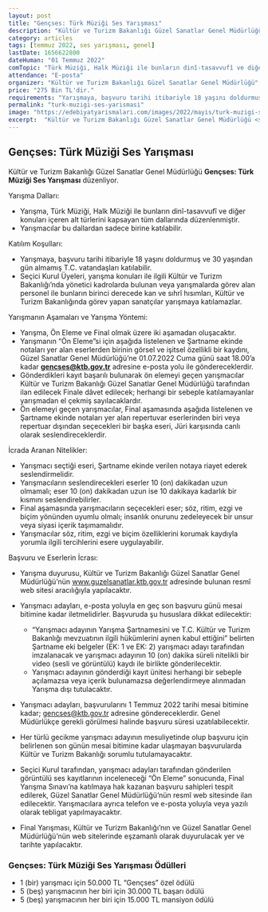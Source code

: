 ```yaml
---
layout: post
title: "Gençses: Türk Müziği Ses Yarışması"
description: "Kültür ve Turizm Bakanlığı Güzel Sanatlar Genel Müdürlüğü 'Gençses: Türk Müziği Ses Yarışması' düzenliyor."
category: articles
tags: [temmuz 2022, ses yarışması, genel]
lastDate: 1656622800
dateHuman: "01 Temmuz 2022"
comTopic: "Türk Müziği, Halk Müziği ile bunların dinî-tasavvufî ve diğer konuları içeren alt türleri"
attendance: "E-posta"
organizer: "Kültür ve Turizm Bakanlığı Güzel Sanatlar Genel Müdürlüğü"
price: "275 Bin TL'dir."
requirements: "Yarışmaya, başvuru tarihi itibariyle 18 yaşını doldurmuş ve 30 yaşından gün almamış T.C. vatandaşları katılabilir."
permalink: "turk-muzigi-ses-yarismasi"
image: "https://edebiyatyarismalari.com/images/2022/mayis/turk-muzigi-ses-yarismasi.jpg"
excerpt:  "Kültür ve Turizm Bakanlığı Güzel Sanatlar Genel Müdürlüğü <strong> Gençses: Türk Müziği Ses Yarışması </strong> düzenliyor."
---
```


## Gençses: Türk Müziği Ses Yarışması
Kültür ve Turizm Bakanlığı Güzel Sanatlar Genel Müdürlüğü  **Gençses: Türk Müziği Ses Yarışması** düzenliyor.

Yarışma Dalları: 
- Yarışma, Türk Müziği, Halk Müziği ile bunların dinî-tasavvufî ve diğer konuları içeren alt türlerini kapsayan tüm dallarında düzenlenmiştir. 
- Yarışmacılar bu dallardan sadece birine katılabilir. 


Katılım Koşulları:
- Yarışmaya, başvuru tarihi itibariyle 18 yaşını doldurmuş ve 30 yaşından gün almamış T.C. vatandaşları katılabilir.
- Seçici Kurul Üyeleri, yarışma konuları ile ilgili Kültür ve Turizm Bakanlığı’nda yönetici kadrolarda bulunan veya yarışmalarda görev alan personel ile bunların birinci derecede kan ve sıhrî hısımları, Kültür ve Turizm Bakanlığında görev yapan sanatçılar yarışmaya katılamazlar.


Yarışmanın Aşamaları ve Yarışma Yöntemi:
- Yarışma, Ön Eleme ve Final olmak üzere iki aşamadan oluşacaktır.
- Yarışmanın “Ön Eleme”si için aşağıda listelenen ve Şartname ekinde notaları yer alan eserlerden birinin görsel ve işitsel özellikli bir kaydını, Güzel Sanatlar Genel Müdürlüğü’ne 01.07.2022 Cuma günü saat 18.00’a kadar **gencses@ktb.gov.tr** adresine e-posta yolu ile göndereceklerdir.
- Gönderdikleri kayıt başarılı bulunarak ön elemeyi geçen yarışmacılar Kültür ve Turizm Bakanlığı Güzel Sanatlar Genel Müdürlüğü tarafından ilan edilecek Finale dâvet edilecek; herhangi bir sebeple katılamayanlar yarışmadan el çekmiş sayılacaklardır. 
- Ön elemeyi geçen yarışmacılar, Final aşamasında aşağıda listelenen ve Şartname ekinde notaları yer alan repertuvar eserlerinden biri veya repertuar dışından seçecekleri bir başka eseri, Jüri karşısında canlı olarak seslendireceklerdir.


İcrada Aranan Nitelikler:
- Yarışmacı seçtiği eseri, Şartname ekinde verilen notaya riayet ederek seslendirmelidir.
- Yarışmacıların seslendirecekleri eserler 10 (on) dakikadan uzun olmamalı; eser 10 (on) dakikadan uzun ise 10 dakikaya kadarlık bir kısmını seslendirebilirler.
- Final aşamasında yarışmacıların seçecekleri eser; söz, ritim, ezgi ve biçim yönünden uyumlu olmalı; insanlık onurunu zedeleyecek bir unsur veya siyasi içerik taşımamalıdır.
- Yarışmacılar söz, ritim, ezgi ve biçim özelliklerini korumak kaydıyla yorumla ilgili tercihlerini esere uygulayabilir.


Başvuru ve Eserlerin İcrası:
- Yarışma duyurusu, Kültür ve Turizm Bakanlığı Güzel Sanatlar Genel Müdürlüğü’nün www.guzelsanatlar.ktb.gov.tr adresinde bulunan resmî web sitesi aracılığıyla yapılacaktır.
- Yarışmacı adayları, e-posta yoluyla en geç son başvuru günü mesai bitimine kadar iletmelidirler. Başvuruda şu hususlara dikkat edilecektir:
    - “Yarışmacı adayının Yarışma Şartnamesini ve T.C. Kültür ve Turizm Bakanlığı mevzuatının ilgili hükümlerini aynen kabul ettiğini” belirten Şartname eki belgeler (EK: 1 
    ve EK: 2) yarışmacı adayı tarafından imzalanacak ve yarışmacı adayının 10 (on) dakika süreli nitelikli bir video (sesli ve görüntülü) kaydı ile birlikte gönderilecektir.
    - Yarışmacı adayının gönderdiği kayıt ünitesi herhangi bir sebeple açılamazsa veya içerik bulunamazsa değerlendirmeye alınmadan Yarışma dışı tutulacaktır.

- Yarışmacı adayları, başvurularını 1 Temmuz 2022 tarihi mesai bitimine kadar; gencses@ktb.gov.tr adresine göndereceklerdir. Genel Müdürlükçe gerekli görülmesi halinde başvuru süresi uzatılabilecektir.
- Her türlü gecikme yarışmacı adayının mesuliyetinde olup başvuru için belirlenen son günün mesai bitimine kadar ulaşmayan başvurularda Kültür ve Turizm Bakanlığı sorumlu tutulamayacaktır.
- Seçici Kurul tarafından, yarışmacı adayları tarafından gönderilen görüntülü ses kayıtlarının inceleneceği “Ön Eleme” sonucunda, Final Yarışma Sınavı’na katılmaya hak kazanan başvuru sahipleri tespit edilerek, Güzel Sanatlar Genel Müdürlüğü’nün resmî web sitesinde ilan edilecektir. Yarışmacılara ayrıca telefon ve e-posta yoluyla veya yazılı olarak tebligat yapılmayacaktır. 
- Final Yarışması, Kültür ve Turizm Bakanlığı’nın ve Güzel Sanatlar Genel Müdürlüğü’nün web sitelerinde eşzamanlı olarak duyurulacak yer ve tarihte yapılacaktır. 


### Gençses: Türk Müziği Ses Yarışması Ödülleri
- 1 (bir) yarışmacı için 50.000 TL “Gençses” özel ödülü
- 5 (beş) yarışmacının her biri için 30.000 TL başarı ödülü  
- 5 (beş) yarışmacının her biri için 15.000 TL mansiyon ödülü